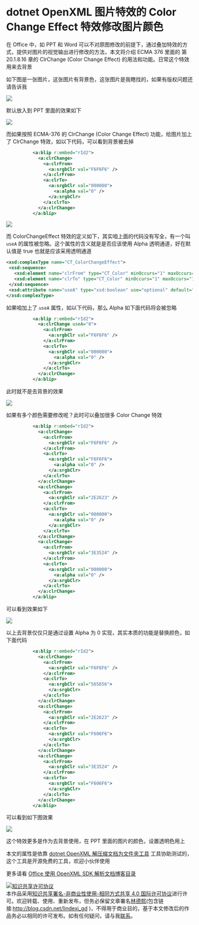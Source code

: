 # dotnet OpenXML 图片特效的 Color Change Effect 特效修改图片颜色

在 Office 中，如 PPT 和 Word 可以不对原图修改的前提下，通过叠加特效的方式，提供对图片的视觉输出进行修改的方法，本文将介绍 ECMA 376 里面的 第 20.1.8.16 章的 ClrChange (Color Change Effect) 的用法和功能。日常这个特效用来去背景

<!--more-->
<!-- CreateTime:2021/4/1 14:56:00 -->

<!-- 发布 -->

如下图是一张图片，这张图片有背景色，这张图片是我瞎找的，如果有版权问题还请告诉我

<!-- ![](image/dotnet OpenXML 图片的 Color Change Effect 特效修改图片颜色/dotnet OpenXML 图片的 Color Change Effect 特效修改图片颜色0.png) -->

![](http://cdn.lindexi.site/lindexi%2F2021411457348467.jpg)

默认放入到 PPT 里面的效果如下

<!-- ![](image/dotnet OpenXML 图片的 Color Change Effect 特效修改图片颜色/dotnet OpenXML 图片的 Color Change Effect 特效修改图片颜色1.png) -->

![](http://cdn.lindexi.site/lindexi%2F2021411458198277.jpg)

而如果按照 ECMA-376 的 ClrChange (Color Change Effect) 功能，给图片加上了 ClrChange 特效，如以下代码，可以看到背景被去掉

```xml
          <a:blip r:embed="rId2">
            <a:clrChange>
              <a:clrFrom>
                <a:srgbClr val="F6F6F6" />
              </a:clrFrom>
              <a:clrTo>
                <a:srgbClr val="000000">
                  <a:alpha val="0" />
                </a:srgbClr>
              </a:clrTo>
            </a:clrChange>
          </a:blip>
```

<!-- ![](image/dotnet OpenXML 图片的 Color Change Effect 特效修改图片颜色/dotnet OpenXML 图片的 Color Change Effect 特效修改图片颜色2.png) -->

![](http://cdn.lindexi.site/lindexi%2F2021411459367577.jpg)

而 ColorChangeEffect 特效的定义如下，其实咱上面的代码没有写全，有一个叫 `useA` 的属性被忽略。这个属性的含义就是是否应该使用 Alpha 透明通道，好在默认值是 true 也就是应该采用透明通道

```xml
<xsd:complexType name="CT_ColorChangeEffect">
 <xsd:sequence>
   <xsd:element name="clrFrom" type="CT_Color" minOccurs="1" maxOccurs="1"/>
   <xsd:element name="clrTo" type="CT_Color" minOccurs="1" maxOccurs="1"/>
 </xsd:sequence>
 <xsd:attribute name="useA" type="xsd:boolean" use="optional" default="true"/>
</xsd:complexType>
```

如果咱加上了 `useA` 属性，如以下代码，那么 Alpha 如下面代码将会被忽略

```xml
          <a:blip r:embed="rId2">
            <a:clrChange useA="0">
              <a:clrFrom>
                <a:srgbClr val="F6F6F6" />
              </a:clrFrom>
              <a:clrTo>
                <a:srgbClr val="000000">
                  <a:alpha val="0" />
                </a:srgbClr>
              </a:clrTo>
            </a:clrChange>
          </a:blip>
```

此时就不是去背景的效果

<!-- ![](image/dotnet OpenXML 图片的 Color Change Effect 特效修改图片颜色/dotnet OpenXML 图片的 Color Change Effect 特效修改图片颜色3.png) -->

![](http://cdn.lindexi.site/lindexi%2F20214115314999.jpg)

如果有多个颜色需要修改呢？此时可以叠加很多 Color Change 特效

```xml
          <a:blip r:embed="rId2">
            <a:clrChange>
              <a:clrFrom>
                <a:srgbClr val="F6F6F6" />
              </a:clrFrom>
              <a:clrTo>
                <a:srgbClr val="F6F6F6">
                  <a:alpha val="0" />
                </a:srgbClr>
              </a:clrTo>
            </a:clrChange>
            <a:clrChange>
              <a:clrFrom>
                <a:srgbClr val="2E2623" />
              </a:clrFrom>
              <a:clrTo>
                <a:srgbClr val="000000">
                  <a:alpha val="0" />
                </a:srgbClr>
              </a:clrTo>
            </a:clrChange>
            <a:clrChange>
              <a:clrFrom>
                <a:srgbClr val="3E3524" />
              </a:clrFrom>
              <a:clrTo>
                <a:srgbClr val="000000">
                  <a:alpha val="0" />
                </a:srgbClr>
              </a:clrTo>
            </a:clrChange>
          </a:blip>
```

可以看到效果如下

<!-- ![](image/dotnet OpenXML 图片的 Color Change Effect 特效修改图片颜色/dotnet OpenXML 图片的 Color Change Effect 特效修改图片颜色4.png) -->

![](http://cdn.lindexi.site/lindexi%2F202141158452360.jpg)

以上去背景仅仅只是通过设置 Alpha 为 0 实现，其实本质的功能是替换颜色，如下面代码

```xml
          <a:blip r:embed="rId2">
            <a:clrChange>
              <a:clrFrom>
                <a:srgbClr val="F6F6F6" />
              </a:clrFrom>
              <a:clrTo>
                <a:srgbClr val="565656">
                </a:srgbClr>
              </a:clrTo>
            </a:clrChange>
            <a:clrChange>
              <a:clrFrom>
                <a:srgbClr val="2E2623" />
              </a:clrFrom>
              <a:clrTo>
                <a:srgbClr val="F606F6">
                </a:srgbClr>
              </a:clrTo>
            </a:clrChange>
            <a:clrChange>
              <a:clrFrom>
                <a:srgbClr val="3E3524" />
              </a:clrFrom>
              <a:clrTo>
                <a:srgbClr val="F606F6">
                </a:srgbClr>
              </a:clrTo>
            </a:clrChange>
          </a:blip>
```

可以看到如下图效果

<!-- ![](image/dotnet OpenXML 图片的 Color Change Effect 特效修改图片颜色/dotnet OpenXML 图片的 Color Change Effect 特效修改图片颜色5.png) -->

![](http://cdn.lindexi.site/lindexi%2F2021411510167909.jpg)

这个特效更多是作为去背景使用，在 PPT 里面的图片的颜色，设置透明色用上

本文的属性是依靠 [dotnet OpenXML 解压缩文档为文件夹工具](https://blog.lindexi.com/post/dotnet-OpenXML-%E8%A7%A3%E5%8E%8B%E7%BC%A9%E6%96%87%E6%A1%A3%E4%B8%BA%E6%96%87%E4%BB%B6%E5%A4%B9%E5%B7%A5%E5%85%B7.html ) 工具协助测试的，这个工具是开源免费的工具，欢迎小伙伴使用

更多请看 [Office 使用 OpenXML SDK 解析文档博客目录](https://blog.lindexi.com/post/Office-%E4%BD%BF%E7%94%A8-OpenXML-SDK-%E8%A7%A3%E6%9E%90%E6%96%87%E6%A1%A3%E5%8D%9A%E5%AE%A2%E7%9B%AE%E5%BD%95.html )

<a rel="license" href="http://creativecommons.org/licenses/by-nc-sa/4.0/"><img alt="知识共享许可协议" style="border-width:0" src="https://i.creativecommons.org/l/by-nc-sa/4.0/88x31.png" /></a><br />本作品采用<a rel="license" href="http://creativecommons.org/licenses/by-nc-sa/4.0/">知识共享署名-非商业性使用-相同方式共享 4.0 国际许可协议</a>进行许可。欢迎转载、使用、重新发布，但务必保留文章署名[林德熙](http://blog.csdn.net/lindexi_gd)(包含链接:http://blog.csdn.net/lindexi_gd )，不得用于商业目的，基于本文修改后的作品务必以相同的许可发布。如有任何疑问，请与我[联系](mailto:lindexi_gd@163.com)。
